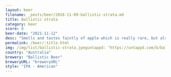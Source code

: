 ```yaml
---
layout: beer
filename: _posts/beer/2016-11-09-ballistic-strata.md
title: Ballistic strata
category: beer
score: 8
beer-date: "2021-11-12"
desc: "Smells and tastes faintly of apple which is really rare, but also rare is a new west coast IPA. Great amber colour and quite a mild hop profile"
permalink: /beer/:title.html
img: /img/list/ballistic-strata.jpeguntappd: "https://untappd.com/b/ballistic-beer-strata-west-coast-ipa/4150253"
country: "Australia"
brewery: "Ballistic Beer"
breweryURL: "breweryURL"
style: "IPA - American"
---
```

